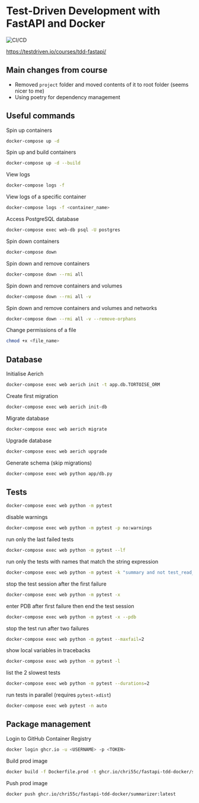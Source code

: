 # Test-Driven Development with FastAPI and Docker

![CI/CD](https://github.com/chri55c/fastapi-tdd-docker/workflows/Continuous%20Integration%20and%20Delivery/badge.svg?branch=main)

https://testdriven.io/courses/tdd-fastapi/

## Main changes from course

- Removed `project` folder and moved contents of it to root folder (seems nicer to me)
- Using poetry for dependency management


## Useful commands


Spin up containers

```bash
docker-compose up -d
```

Spin up and build containers

```bash
docker-compose up -d --build
```

View logs

```bash
docker-compose logs -f
```

View logs of a specific container

```bash
docker-compose logs -f <container_name>
```

Access PostgreSQL database

```bash
docker-compose exec web-db psql -U postgres
```

Spin down containers

```bash
docker-compose down
```

Spin down and remove containers

```bash
docker-compose down --rmi all
```

Spin down and remove containers and volumes

```bash
docker-compose down --rmi all -v
```

Spin down and remove containers and volumes and networks

```bash
docker-compose down --rmi all -v --remove-orphans
```

Change permissions of a file

```bash
chmod +x <file_name>
```

## Database

Initialise Aerich

```bash
docker-compose exec web aerich init -t app.db.TORTOISE_ORM
```

Create first migration

```bash
docker-compose exec web aerich init-db
```

Migrate database

```bash
docker-compose exec web aerich migrate
```

Upgrade database

```bash
docker-compose exec web aerich upgrade
```

Generate schema (skip migrations)

```bash
docker-compose exec web python app/db.py
```

## Tests

```bash
docker-compose exec web python -m pytest
```

disable warnings

```bash
docker-compose exec web python -m pytest -p no:warnings
```

run only the last failed tests

```bash
docker-compose exec web python -m pytest --lf
```

run only the tests with names that match the string expression

```bash
docker-compose exec web python -m pytest -k "summary and not test_read_summary"
```

stop the test session after the first failure

```bash
docker-compose exec web python -m pytest -x
```

enter PDB after first failure then end the test session

```bash
docker-compose exec web python -m pytest -x --pdb
```

stop the test run after two failures

```bash
docker-compose exec web python -m pytest --maxfail=2
```

show local variables in tracebacks

```bash
docker-compose exec web python -m pytest -l
```

list the 2 slowest tests

```bash
docker-compose exec web python -m pytest --durations=2
```

run tests in parallel (requires `pytest-xdist`)
```bash
docker-compose exec web pytest -n auto
```

## Package management

Login to GitHub Container Registry

```bash
docker login ghcr.io -u <USERNAME> -p <TOKEN>
```

Build prod image
```bash
docker build -f Dockerfile.prod -t ghcr.io/chri55c/fastapi-tdd-docker/summarizer:latest .
```

Push prod image
```bash
docker push ghcr.io/chri55c/fastapi-tdd-docker/summarizer:latest
```
